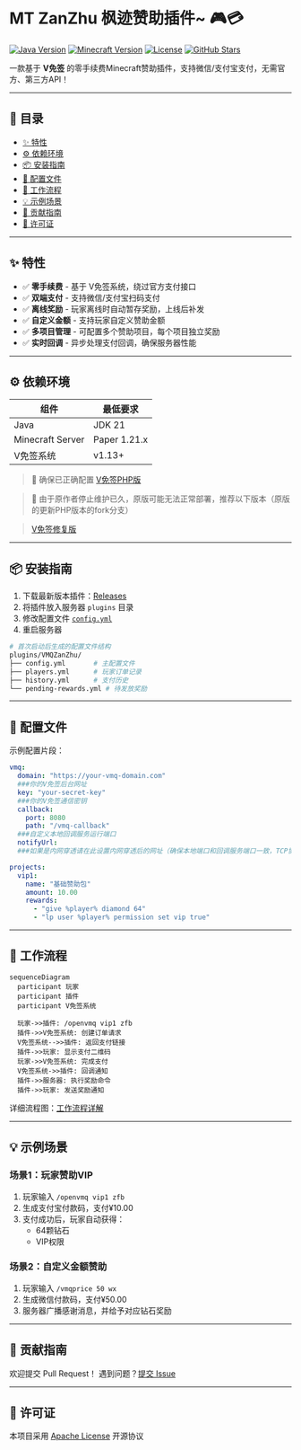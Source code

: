 # MT ZanZhu  枫迹赞助插件~ 🎮💳

[![Java Version](https://img.shields.io/badge/Java-JDK21-red?logo=java)](https://www.oracle.com/java/)
[![Minecraft Version](https://img.shields.io/badge/Minecraft-1.21.x-blue?logo=curseforge)](https://papermc.io/downloads)
[![License](https://img.shields.io/badge/License-MIT-green)](LICENSE)
[![GitHub Stars](https://img.shields.io/github/stars/YourGitHubName/VMQZanZhu?style=social)](https://github.com/YourGitHubName/VMQZanZhu)

一款基于 **V免签** 的零手续费Minecraft赞助插件，支持微信/支付宝支付，无需官方、第三方API！

---

## 📖 目录
- [✨ 特性](#-特性)
- [⚙️ 依赖环境](#️-依赖环境)
- [📦 安装指南](#-安装指南)
- [🔧 配置文件](#-配置文件)
- [🔄 工作流程](#-工作流程)
- [💡 示例场景](#-示例场景)
- [🤝 贡献指南](#-贡献指南)
- [📄 许可证](#-许可证)

---

## ✨ 特性
- ✅ **零手续费** - 基于 V免签系统，绕过官方支付接口
- ✅ **双端支付** - 支持微信/支付宝扫码支付
- ✅ **离线奖励** - 玩家离线时自动暂存奖励，上线后补发
- ✅ **自定义金额** - 支持玩家自定义赞助金额
- ✅ **多项目管理** - 可配置多个赞助项目，每个项目独立奖励
- ✅ **实时回调** - 异步处理支付回调，确保服务器性能

---

## ⚙️ 依赖环境
| 组件              | 最低要求           |
|-------------------|--------------------|
| Java              | JDK 21             |
| Minecraft Server  | Paper 1.21.x       |
| V免签系统          | v1.13+             |

> 📌 确保已正确配置 [V免签PHP版](https://github.com/szvone/vmqphp)

> 📌 由于原作者停止维护已久，原版可能无法正常部署，推荐以下版本（原版的更新PHP版本的fork分支）

> [V免签修复版](https://github.com/wujingquan/vmqphp)

---

## 📦 安装指南
1. 下载最新版本插件：[Releases](https://github.com/yxc0915/MTZanZhu/releases)
2. 将插件放入服务器 `plugins` 目录
3. 修改配置文件 [`config.yml`](docs/CONFIG.md#基础配置)
4. 重启服务器

```bash
# 首次启动后生成的配置文件结构
plugins/VMQZanZhu/
├── config.yml       # 主配置文件
├── players.yml      # 玩家订单记录
├── history.yml      # 支付历史
└── pending-rewards.yml # 待发放奖励
```

---

## 🔧 配置文件

示例配置片段：
```yaml
vmq:
  domain: "https://your-vmq-domain.com"
  ###你的V免签后台网址
  key: "your-secret-key"
  ###你的V免签通信密钥
  callback:
    port: 8080
    path: "/vmq-callback"
  ###自定义本地回调服务运行端口
  notifyUrl:
  ###如果是内网穿透请在此设置内网穿透后的网址（确保本地端口和回调服务端口一致，TCP协议）

projects:
  vip1:
    name: "基础赞助包"
    amount: 10.00
    rewards:
      - "give %player% diamond 64"
      - "lp user %player% permission set vip true"
```

---

## 🔄 工作流程
```mermaid
sequenceDiagram
  participant 玩家
  participant 插件
  participant V免签系统
  
  玩家->>插件: /openvmq vip1 zfb
  插件->>V免签系统: 创建订单请求
  V免签系统-->>插件: 返回支付链接
  插件->>玩家: 显示支付二维码
  玩家->>V免签系统: 完成支付
  V免签系统->>插件: 回调通知
  插件->>服务器: 执行奖励命令
  插件->>玩家: 发送奖励通知
```

详细流程图：[工作流程详解](docs/WORKFLOW.md)

---

## 💡 示例场景
### 场景1：玩家赞助VIP
1. 玩家输入 `/openvmq vip1 zfb`
2. 生成支付宝付款码，支付¥10.00
3. 支付成功后，玩家自动获得：
   - 64颗钻石
   - VIP权限

### 场景2：自定义金额赞助
1. 玩家输入 `/vmqprice 50 wx`
2. 生成微信付款码，支付¥50.00
3. 服务器广播感谢消息，并给予对应钻石奖励

---

## 🤝 贡献指南
欢迎提交 Pull Request！
遇到问题？[提交 Issue](https://github.com/yxc0915/MTZanZhu/issues)

---

## 📄 许可证
本项目采用 [Apache License](LICENSE) 开源协议
